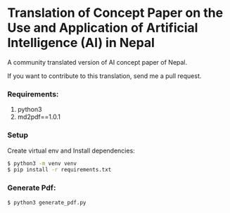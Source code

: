 # Translation of Concept Paper on the Use and Application of Artificial Intelligence (AI) in Nepal

A community translated version of AI concept paper of Nepal.

If you want to contribute to this translation, send me a pull request.

### Requirements:

1. python3
2. md2pdf==1.0.1

### Setup

Create virtual env and Install dependencies:

```bash
$ python3 -m venv venv
$ pip install -r requirements.txt
```

### Generate Pdf:

```bash
$ python3 generate_pdf.py
```
